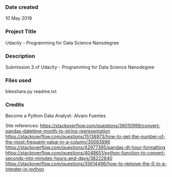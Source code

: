 ### Date created
10 May 2019

### Project Title
Udacity - Programming for Data Science Nanodegree 

### Description
Submission 3 of Udacity - Programming for Data Science Nanodegree 

### Files used
bikeshare.py
readme.txt

### Credits
Become a Python Data Analyst- Alvaro Fuentes

Site references:
https://stackoverflow.com/questions/36010999/convert-pandas-datetime-month-to-string-representation
https://stackoverflow.com/questions/15138973/how-to-get-the-number-of-the-most-frequent-value-in-a-column/30063996
https://stackoverflow.com/questions/42977395/pandas-dt-hour-formatting
https://stackoverflow.com/questions/4048651/python-function-to-convert-seconds-into-minutes-hours-and-days/38222840
https://stackoverflow.com/questions/35614496/how-to-remove-the-0-in-a-integter-in-python


